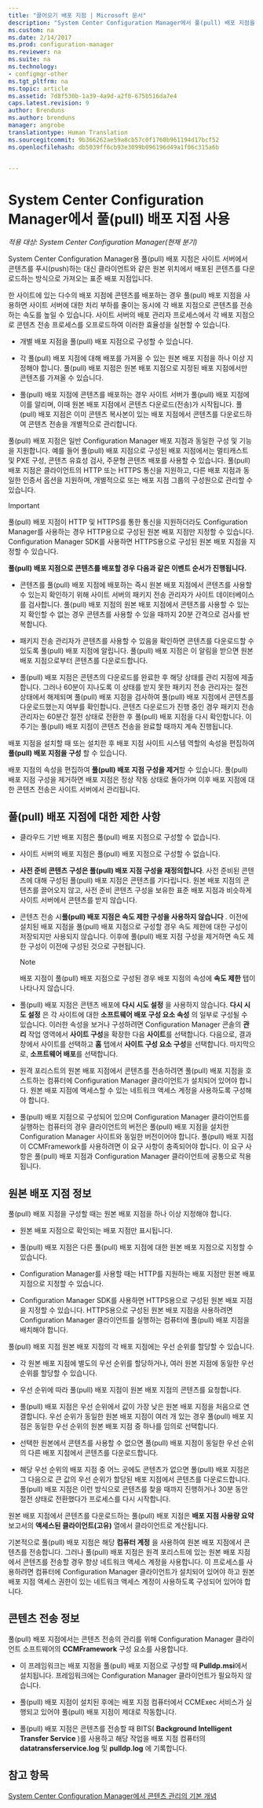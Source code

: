 ```yaml
---
title: "끌어오기 배포 지점 | Microsoft 문서"
description: "System Center Configuration Manager에서 풀(pull) 배포 지점을 사용하기 위한 구성 및 제한 사항을 알아봅니다."
ms.custom: na
ms.date: 2/14/2017
ms.prod: configuration-manager
ms.reviewer: na
ms.suite: na
ms.technology:
- configmgr-other
ms.tgt_pltfrm: na
ms.topic: article
ms.assetid: 7d8f530b-1a39-4a9d-a2f0-675b516da7e4
caps.latest.revision: 9
author: Brenduns
ms.author: brenduns
manager: angrobe
translationtype: Human Translation
ms.sourcegitcommit: 9b366262ae59a8cb57c0f1760b961194d17bcf52
ms.openlocfilehash: db5039ff6cb93e3099b096196d49a1f06c315a6b


---
```


# <a name="use-a-pull-distribution-point-with-system-center-configuration-manager"></a>System Center Configuration Manager에서 풀(pull) 배포 지점 사용

*적용 대상: System Center Configuration Manager(현재 분기)*


System Center Configuration Manager용 풀(pull) 배포 지점은 사이트 서버에서 콘텐츠를 푸시(push)하는 대신 클라이언트와 같은 원본 위치에서 배포된 콘텐츠를 다운로드하는 방식으로 가져오는 표준 배포 지점입니다.  

 한 사이트에 있는 다수의 배포 지점에 콘텐츠를 배포하는 경우 풀(pull) 배포 지점을 사용하면 사이트 서버에 대한 처리 부하를 줄이는 동시에 각 배포 지점으로 콘텐츠를 전송하는 속도를 높일 수 있습니다. 사이트 서버의 배포 관리자 프로세스에서 각 배포 지점으로 콘텐츠 전송 프로세스를 오프로드하여 이러한 효율성을 실현할 수 있습니다.  

-   개별 배포 지점을 풀(pull) 배포 지점으로 구성할 수 있습니다.  

-   각 풀(pull) 배포 지점에 대해 배포를 가져올 수 있는 원본 배포 지점을 하나 이상 지정해야 합니다. 풀(pull) 배포 지점은 원본 배포 지점으로 지정된 배포 지점에서만 콘텐츠를 가져올 수 있습니다.  

-   풀(pull) 배포 지점에 콘텐츠를 배포하는 경우 사이트 서버가 풀(pull) 배포 지점에 이를 알리며, 이때 원본 배포 지점에서 콘텐츠 다운로드(전송)가 시작됩니다. 풀(pull) 배포 지점은 이미 콘텐츠 복사본이 있는 배포 지점에서 콘텐츠를 다운로드하여 콘텐츠 전송을 개별적으로 관리합니다.  

풀(pull) 배포 지점은 일반 Configuration Manager 배포 지점과 동일한 구성 및 기능을 지원합니다. 예를 들어 풀(pull) 배포 지점으로 구성된 배포 지점에서는 멀티캐스트 및 PXE 구성, 콘텐츠 유효성 검사, 주문형 콘텐츠 배포를 사용할 수 있습니다. 풀(pull) 배포 지점은 클라이언트의 HTTP 또는 HTTPS 통신을 지원하고, 다른 배포 지점과 동일한 인증서 옵션을 지원하며, 개별적으로 또는 배포 지점 그룹의 구성원으로 관리할 수 있습니다.  

> [!IMPORTANT]
> 풀(pull) 배포 지점이 HTTP 및 HTTPS를 통한 통신을 지원하더라도 Configuration Manager를 사용하는 경우 HTTP용으로 구성된 원본 배포 지점만 지정할 수 있습니다. Configuration Manager SDK를 사용하면 HTTPS용으로 구성된 원본 배포 지점을 지정할 수 있습니다.  

 **풀(pull) 배포 지점으로 콘텐츠를 배포할 경우 다음과 같은 이벤트 순서가 진행됩니다.**  

-   콘텐츠를 풀(pull) 배포 지점에 배포하는 즉시 원본 배포 지점에서 콘텐츠를 사용할 수 있는지 확인하기 위해 사이트 서버의 패키지 전송 관리자가 사이트 데이터베이스를 검사합니다. 풀(pull) 배포 지점의 원본 배포 지점에서 콘텐츠를 사용할 수 있는지 확인할 수 없는 경우 콘텐츠를 사용할 수 있을 때까지 20분 간격으로 검사를 반복합니다.  

-   패키지 전송 관리자가 콘텐츠를 사용할 수 있음을 확인하면 콘텐츠를 다운로드할 수 있도록 풀(pull) 배포 지점에 알립니다. 풀(pull) 배포 지점은 이 알림을 받으면 원본 배포 지점으로부터 콘텐츠를 다운로드합니다.  

-   풀(pull) 배포 지점은 콘텐츠의 다운로드를 완료한 후 해당 상태를 관리 지점에 제출합니다. 그러나 60분이 지나도록 이 상태를 받지 못한 패키지 전송 관리자는 절전 상태에서 해제되며 풀(pull) 배포 지점을 검사하여 풀(pull) 배포 지점에서 콘텐츠를 다운로드했는지 여부를 확인합니다. 콘텐츠 다운로드가 진행 중인 경우 패키지 전송 관리자는 60분간 절전 상태로 전환한 후 풀(pull) 배포 지점을 다시 확인합니다. 이 주기는 풀(pull) 배포 지점이 콘텐츠 전송을 완료할 때까지 계속 진행됩니다.  

배포 지점을 설치할 때 또는 설치한 후 배포 지점 사이트 시스템 역할의 속성을 편집하여**풀(pull) 배포 지점을 구성** 할 수 있습니다.  

배포 지점의 속성을 편집하여 **풀(pull) 배포 지점 구성을 제거**할 수 있습니다. 풀(pull) 배포 지점 구성을 제거하면 배포 지점은 정상 작동 상태로 돌아가며 이후 배포 지점에 대한 콘텐츠 전송은 사이트 서버에서 관리됩니다.  

## <a name="limitations-for-pull-distribution-points"></a>풀(pull) 배포 지점에 대한 제한 사항  

-   클라우드 기반 배포 지점은 풀(pull) 배포 지점으로 구성할 수 없습니다.  

-   사이트 서버의 배포 지점은 풀(pull) 배포 지점으로 구성할 수 없습니다.  

-   **사전 준비 콘텐츠 구성은 풀(pull) 배포 지점 구성을 재정의합니다**. 사전 준비된 콘텐츠에 대해 구성된 풀(pull) 배포 지점은 콘텐츠를 기다립니다. 원본 배포 지점의 콘텐츠를 끌어오지 않고, 사전 준비 콘텐츠 구성을 보유한 표준 배포 지점과 비슷하게 사이트 서버에서 콘텐츠를 받지 않습니다.  

-   콘텐츠 전송 시**풀(pull) 배포 지점은 속도 제한 구성을 사용하지 않습니다** . 이전에 설치된 배포 지점을 풀(pull) 배포 지점으로 구성할 경우 속도 제한에 대한 구성이 저장되지만 사용되지 않습니다. 이후에 풀(pull) 배포 지점 구성을 제거하면 속도 제한 구성이 이전에 구성된 것으로 구현됩니다.  

    > [!NOTE]  
    >  배포 지점이 풀(pull) 배포 지점으로 구성된 경우 배포 지점의 속성에 **속도 제한** 탭이 나타나지 않습니다.  

-   풀(pull) 배포 지점은 콘텐츠 배포에 **다시 시도 설정** 을 사용하지 않습니다. **다시 시도 설정** 은 각 사이트에 대한 **소프트웨어 배포 구성 요소 속성** 의 일부로 구성될 수 있습니다. 이러한 속성을 보거나 구성하려면 Configuration Manager 콘솔의 **관리** 작업 영역에서 **사이트 구성**을 확장한 다음 **사이트**를 선택합니다. 다음으로, 결과 창에서 사이트를 선택하고 **홈** 탭에서 **사이트 구성 요소 구성**을 선택합니다. 마지막으로, **소프트웨어 배포**를 선택합니다.  

-   원격 포리스트의 원본 배포 지점에서 콘텐츠를 전송하려면 풀(pull) 배포 지점을 호스트하는 컴퓨터에 Configuration Manager 클라이언트가 설치되어 있어야 합니다. 원본 배포 지점에 액세스할 수 있는 네트워크 액세스 계정을 사용하도록 구성해야 합니다.  

-   풀(pull) 배포 지점으로 구성되어 있으며 Configuration Manager 클라이언트를 실행하는 컴퓨터의 경우 클라이언트의 버전은 풀(pull) 배포 지점을 설치한 Configuration Manager 사이트와 동일한 버전이어야 합니다. 풀(pull) 배포 지점이 CCMFramework를 사용하려면 이 요구 사항이 충족되어야 합니다. 이 요구 사항은 풀(pull) 배포 지점과 Configuration Manager 클라이언트에 공통으로 적용됩니다.  

## <a name="about-source-distribution-points"></a>원본 배포 지점 정보  
 풀(pull) 배포 지점을 구성할 때는 원본 배포 지점을 하나 이상 지정해야 합니다.  

-   원본 배포 지점으로 확인되는 배포 지점만 표시됩니다.  

-   풀(pull) 배포 지점은 다른 풀(pull) 배포 지점에 대한 원본 배포 지점으로 지정할 수 있습니다.  

-   Configuration Manager를 사용할 때는 HTTP를 지원하는 배포 지점만 원본 배포 지점으로 지정할 수 있습니다.  

-   Configuration Manager SDK를 사용하면 HTTPS용으로 구성된 원본 배포 지점을 지정할 수 있습니다. HTTPS용으로 구성된 원본 배포 지점을 사용하려면 Configuration Manager 클라이언트를 실행하는 컴퓨터에 풀(pull) 배포 지점을 배치해야 합니다.  

풀(pull) 배포 지점 원본 배포 지점의 각 배포 지점에는 우선 순위를 할당할 수 있습니다.  

-   각 원본 배포 지점에 별도의 우선 순위를 할당하거나, 여러 원본 지점에 동일한 우선 순위를 할당할 수 있습니다.  

-   우선 순위에 따라 풀(pull) 배포 지점이 원본 배포 지점의 콘텐츠를 요청합니다.  

-   풀(pull) 배포 지점은 우선 순위에서 값이 가장 낮은 원본 배포 지점을 처음으로 연결합니다.  우선 순위가 동일한 원본 배포 지점이 여러 개 있는 경우 풀(pull) 배포 지점은 동일한 우선 순위의 원본 배포 지점 중 하나를 임의로 선택합니다.  

-   선택한 원본에서 콘텐츠를 사용할 수 없으면 풀(pull) 배포 지점이 동일한 우선 순위의 다른 배포 지점에서 콘텐츠를 다운로드합니다.  

-   해당 우선 순위의 배포 지점 중 어느 곳에도 콘텐츠가 없으면 풀(pull) 배포 지점은 그 다음으로 큰 값의 우선 순위가 할당된 배포 지점에서 콘텐츠를 다운로드합니다. 풀(pull) 배포 지점은 이런 방식으로 콘텐츠를 찾을 때까지 진행하거나 30분 동안 절전 상태로 전환했다가 프로세스를 다시 시작합니다.  

원본 배포 지점에서 콘텐츠를 다운로드하는 풀(pull) 배포 지점은 **배포 지점 사용량 요약** 보고서의 **액세스된 클라이언트(고유)** 열에서 클라이언트로 계산됩니다.  

 기본적으로 풀(pull) 배포 지점은 해당 **컴퓨터 계정** 을 사용하여 원본 배포 지점에서 콘텐츠를 전송합니다. 그러나 풀(pull) 배포 지점은 원격 포리스트에 있는 원본 배포 지점에서 콘텐츠를 전송할 경우 항상 네트워크 액세스 계정을 사용합니다. 이 프로세스를 사용하려면 컴퓨터에 Configuration Manager 클라이언트가 설치되어 있어야 하고 원본 배포 지점 액세스 권한이 있는 네트워크 액세스 계정이 사용하도록 구성되어 있어야 합니다.  

## <a name="about-content-transfers"></a>콘텐츠 전송 정보  
 풀(pull) 배포 지점에서는 콘텐츠 전송의 관리를 위해 Configuration Manager 클라이언트 소프트웨어의 **CCMFramework** 구성 요소를 사용합니다.  

-   이 프레임워크는 배포 지점을 풀(pull) 배포 지점으로 구성할 때 **Pulldp.msi**에서 설치됩니다. 프레임워크에는 Configuration Manager 클라이언트가 필요하지 않습니다.  

-   풀(pull) 배포 지점이 설치된 후에는 배포 지점 컴퓨터에서 CCMExec 서비스가 실행되고 있어야 풀(pull) 배포 지점이 제대로 작동합니다.  

-   풀(pull) 배포 지점은 콘텐츠를 전송할 때 BITS( **Background Intelligent Transfer Service** )를 사용하고 해당 작업을 배포 지점 컴퓨터의 **datatransferservice.log** 및 **pulldp.log** 에 기록합니다.  

## <a name="see-also"></a>참고 항목  
 [System Center Configuration Manager에서 콘텐츠 관리의 기본 개념](/sccm/core/plan-design/hierarchy/fundamental-concepts-for-content-management)   



<!--HONumber=Feb17_HO3-->


